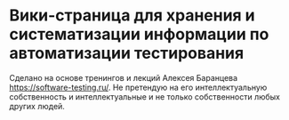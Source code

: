 # Вики-страница для хранения и систематизации информации по автоматизации тестирования

Сделано на основе тренингов и лекций Алексея Баранцева https://software-testing.ru/. Не претендую на его интеллектуальную собственность и интеллектуальные и не только собственности любых других людей.

